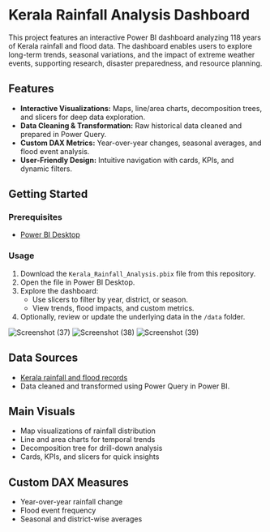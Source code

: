 # Kerala Rainfall Analysis Dashboard

This project features an interactive Power BI dashboard analyzing 118 years of Kerala rainfall and flood data. The dashboard enables users to explore long-term trends, seasonal variations, and the impact of extreme weather events, supporting research, disaster preparedness, and resource planning.

## Features

- **Interactive Visualizations:** Maps, line/area charts, decomposition trees, and slicers for deep data exploration.
- **Data Cleaning & Transformation:** Raw historical data cleaned and prepared in Power Query.
- **Custom DAX Metrics:** Year-over-year changes, seasonal averages, and flood event analysis.
- **User-Friendly Design:** Intuitive navigation with cards, KPIs, and dynamic filters.

## Getting Started

### Prerequisites

- [Power BI Desktop](https://powerbi.microsoft.com/desktop/)

### Usage

1. Download the `Kerala_Rainfall_Analysis.pbix` file from this repository.
2. Open the file in Power BI Desktop.
3. Explore the dashboard:
    - Use slicers to filter by year, district, or season.
    - View trends, flood impacts, and custom metrics.
4. Optionally, review or update the underlying data in the `/data` folder.

![Screenshot (37)](https://github.com/user-attachments/assets/f44e0321-cda8-44ca-a885-44dac10e9a5f)
![Screenshot (38)](https://github.com/user-attachments/assets/00c5d19d-7987-4c64-81f7-5e03fb31b72d)
![Screenshot (39)](https://github.com/user-attachments/assets/bb6c147f-f85a-46fc-ac29-28eda1ff08a2)

## Data Sources

- [Kerala rainfall and flood records](#) 
- Data cleaned and transformed using Power Query in Power BI.

## Main Visuals

- Map visualizations of rainfall distribution
- Line and area charts for temporal trends
- Decomposition tree for drill-down analysis
- Cards, KPIs, and slicers for quick insights

## Custom DAX Measures

- Year-over-year rainfall change
- Flood event frequency
- Seasonal and district-wise averages

